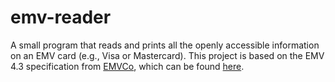 # emv-reader

A small program that reads and prints all the openly accessible information on an EMV card (e.g., Visa or Mastercard). This project is based on the EMV 4.3 specification from [EMVCo](http://www.emvco.com/), which can be found [here](http://www.emvco.com/specifications.aspx?id=223).